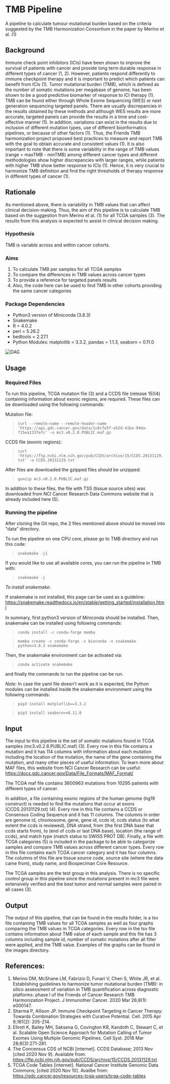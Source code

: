 # TMB Pipeline
A pipeline to calculate tumour mutational burden based on the criteria suggested by the TMB Harmonization Consortium in the paper by Merino et al. (1)

## Background

Immune check point inhibitors (ICIs) have been shown to improve the survival of patients with cancer and provide long term durable response in different types of cancer (1, 2). However, patients respond differently to immune checkpoint therapy and it is important to predict which patients can benefit from ICIs (1). Tumor mutational burden (TMB), which is defined as the number of somatic mutations per megabase of genome, has been shown to be a good predictive biomarker of response to ICI therapy (1). TMB can be found either through Whole Exome Sequencing (WES) or next generation sequencing targeted panels. There are usually discrepancies in the results obtained by these methods and although WES results are more accurate, targeted panels can provide the results in a time and cost-effective manner (1). In addition, variations can exist in the results due to inclusion of different mutation types, use of different bioinformatics pipelines, or because of other factors (1). Thus, the Friends TMB harmonization project proposed best practices to measure and report TMB with the goal to obtain accurate and consistent values (1). It is also important to note that there is some variability in the range of TMB values (range = maxTMB - minTMB) among different cancer types and different methodologies show higher discrepancies with larger ranges, while patients with higher TMB show better response to ICIs (1). Hence, it is very crucial to harmonize TMB definition and find the right thresholds of therapy response in different types of cancer (1).
  
## Rationale

As mentioned above, there is variability in TMB values that can affect clinical decision-making. Thus, the aim of this pipeline is to calculate TMB based on the suggestion from Merino et al. (1) for all TCGA samples (3). The results from this analysis is expected to assist in clinical decision making.
  
### Hypothesis

TMB is variable across and within cancer cohorts.
  
### Aims

1.	To calculate TMB per samples for all TCGA samples
2.	To compare the differences in TMB values across cancer types
3.	To provide a reference for targeted panels results
4.	Also, the code here can be used to find TMB in other cohorts providing the same cancer categories
  
### Package Dependencies

* Python3 version of Miniconda (3.8.3)
* Snakemake
* R = 4.0.2
* perl = 5.26.2
* bedtools = 2.27.1
* Python Modules: matplotlib = 3.3.2, pandas = 1.1.3, seaborn = 0.11.0
  
![DAG](/images/dag.png)
  
## Usage
  
### Required Files

To run this pipeline, TCGA mutation file (3) and a CCDS file (release 15)(4) containing information about exonic regions, are required. These files can be downloaded using the following commands:

Mutation file:
> `curl --remote-name --remote-header-name 'https://api.gdc.cancer.gov/data/1c8cfe5f-e52d-41ba-94da-f15ea1337efc' -o mc3.v0.2.8.PUBLIC.maf.gz`

CCDS file (exonic regions):
> `curl 'https://ftp.ncbi.nlm.nih.gov/pub/CCDS/archive/15/CCDS.20131129.txt' -o CCDS.20131129.txt`

After files are downloaded the gzipped files should be unzipped:
  
> `gunzip mc3.v0.2.8.PUBLIC.maf.gz`
  
In addition to these files, the file with TSS (tissue source sites) was downloaded from NCI Cancer Research Data Commons website that is already included here (5).
  
### Running the pipeline

After cloning the Git repo, the 2 files mentioned above should be moved into "data" directory.
  
To run the pipeline on one CPU core, please go to TMB directory and run this code:
> `snakemake -j1`
  
If you would like to use all available cores, you can run the pipeline in TMB with:
> `snakemake -j`
  
*To install snakemake:*
  
If snakemake is not installed, this page can be used as a guideline: https://snakemake.readthedocs.io/en/stable/getting_started/installation.html
  
In summary, first python3 version of Miniconda should be installed. Then, snakemake can be installed using following commands:
> `conda install -c conda-forge mamba`
  
> `mamba create -c conda-forge -c bioconda -n snakemake python=3.8.3 snakemake`

Then, the snakemake environment can be activated via:
> `conda activate snakemake`
  
and finally the commands to run the pipeline can be run.
  
*Note:*
In case the yaml file doesn't work as it is expected, the Python modules can be installed inside the snakemake environment using the following commands:
> `pip3 install matplotlib==3.3.2`
  
> `pip3 install seaborn==0.11.0`
  
## Input

The input to this pipeline is the set of somatic mutations found in TCGA samples (mc3.v0.2.8.PUBLIC.maf) (3). Every row in this file contains a mutation and it has 114 columns with information about each mutation including the location of the mutation, the name of the gene containing the mutation, and many other pieces of useful information. To learn more about MAF files, this website from NCI Cancer Research can be useful: https://docs.gdc.cancer.gov/Data/File_Formats/MAF_Format/ 
  
The TCGA maf file contains 3600963 mutations from 10295 patients with different types of cancer.
  
In addition, a file containing exonic regions of the human genome (hg19 construct) is needed to find the mutations that occur at exons (CCDS.20131129.txt) (4). Every row in this file contains a CCDS or Consensus Coding Sequence and it has 11 columns. The columns in order are genome id, chromosome, gene, gene id, ccds id, ccds status (to what extent the ccds is reviewed), DNA strand, from (the first DNA base that ccds starts from), to (end of ccds or last DNA base), location (the range of ccds), and match type (match status to SWISS PROT DB). Finally, a file with TCGA categories (5) is included in the package to be able to categorize samples and compare TMB values across different cancer types. Every row in this file contains each TCGA cancer category and it has four columns. The columns of this file are tissue source code, source site (where the data came from), study name, and Biospeciman Core Resource.
  
The TCGA samples are the test group in this analysis. There is no specific control group in this pipeline since the mutations present in mc3 file were extensively verified and the best tumor and normal samples were paired in all cases (3).
  
## Output

The output of this pipeline, that can be found in the results folder, is a tsv file containing TMB values for all TCGA samples as well as four graphs comparing the TMB values in TCGA categories. Every row in the tsv file contains information about TMB value of each sample and this file has 3 columns including sample id, number of somatic mutations after all filter were applied, and the TMB value. Examples of the graphs can be found in the images directory.
  
## References:
1. Merino DM, McShane LM, Fabrizio D, Funari V, Chen S, White JR, et al. Establishing guidelines to harmonize tumor mutational burden (TMB): in silico assessment of variation in TMB quantification across diagnostic platforms: phase I of the Friends of Cancer Research TMB Harmonization Project. J Immunother Cancer. 2020 Mar 26;8(1): e000147.
2. Sharma P, Allison JP. Immune Checkpoint Targeting in Cancer Therapy: Towards Combination Strategies with Curative Potential. Cell. 2015 Apr 9;161(2): 205-214.
3. Ellrott K, Bailey MH, Saksena G, Covington KR, Kandoth C, Stewart C, et al. Scalable Open Science Approach for Mutation Calling of Tumor Exomes Using Multiple Genomic Pipelines. Cell Syst. 2018 Mar 28;6(3):271-281.
4. The Concensus CDS of NCBI [internet]. CCDS Database; 2013 Nov [cited 2020 Nov 9]. Available from: https://ftp.ncbi.nlm.nih.gov/pub/CCDS/archive/15/CCDS.20131129.txt
5. TCGA Code Tables [internet]. National Cancer Institute Genomic Data Commons; [cited 2020 Nov 10]. Availbe from: https://gdc.cancer.gov/resources-tcga-users/tcga-code-tables


